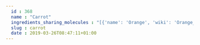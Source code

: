 ```yaml
---
  id : 368
  name : "Carrot"
  ingredients_sharing_molecules : "[{'name': 'Orange', 'wiki': 'Orange_(fruit)', 'id': 194, 'category': 'Fruit', 'common_molecules': [8186, 6549, 5280443, 5280598, 89594, 7460, 6054, 17100, 7284, 527, 9064, 8094, 638278, 6072, 6202, 5363388, 644104, 5280511, 650, 7461, 5367719, 13144, 4788, 637775, 26049, 6986, 247, 61020, 8452, 6918391, 5283345, 5281607, 853433, 72276, 638011, 1889, 15394, 5280445, 637566, 240, 33931, 7462, 5365811, 5372954, 8130, 798, 6569, 441005, 72277, 6561, 65084, 7895, 637542, 441484, 22311, 12097, 8194, 107971, 5284639, 10448, 1068, 5317319, 338, 7288, 8723, 6508206, 9017, 11552, 79803, 1110, 6050, 6654, 7463, 17868, 7439, 5318042, 107905, 31260, 2345, 5280863, 442501, 784, 10393, 439341, 7150, 6428986, 5280343, 1549026, 638014, 126, 998, 7847, 446925, 445070, 768, 14529, 18818, 323, 11230, 1183, 5281515, 9862, 5281708, 637511, 31253, 65064, 5284503, 802, 180, 72, 61503, 643941, 332, 999, 439246, 5283349, 244, 8768, 5281654, 26447, 439263, 1130, 454, 107, 878, 444539, 11463, 14896, 18635, 7858, 6616, 8857, 5315892, 403919, 11509, 6184, 643779, 6251, 439533, 11128, 31289, 7654]}, {'name': 'Ginger', 'wiki': 'Ginger', 'id': 333, 'category': 'Spice', 'common_molecules': [89594, 6549, 5280443, 5280598, 7460, 6054, 17100, 7284, 527, 15094, 9064, 8094, 33166, 638278, 6050, 6072, 8468, 637775, 5363388, 644104, 106441, 5280511, 650, 7461, 5367719, 13144, 441005, 4788, 159055, 519361, 26049, 6986, 247, 61020, 8452, 6918391, 92139, 11142, 5283345, 853433, 638011, 1889, 15394, 5280445, 637566, 240, 33931, 7462, 5365811, 8130, 798, 6569, 64685, 6561, 6448, 637542, 441484, 22311, 5352437, 3033866, 8194, 107971, 5284639, 10448, 5317319, 338, 7288, 8723, 6508206, 9017, 11552, 79803, 1110, 520098, 6654, 7463, 5318042, 31260, 2345, 5280863, 442501, 784, 10393, 439341, 7150, 5280343, 1549026, 638014, 126, 11509, 998, 7847, 445070, 768, 14529, 18818, 323, 11230, 1183, 5281515, 9862, 5281708, 637511, 31253, 6202, 5284503, 802, 111037, 72, 61503, 643941, 6436017, 999, 439246, 244, 8768, 26447, 439263, 1130, 454, 107, 878, 444539, 11463, 14896, 18635, 7858, 6616, 8857, 5315892, 403919, 1549045, 180, 6184, 643779, 6251, 439533, 11128, 31289, 7654]}, {'name': 'Celery', 'wiki': 'Celery', 'id': 329, 'category': 'Spice', 'common_molecules': [8186, 6549, 5280443, 5280598, 89594, 4276, 7460, 6054, 17100, 7284, 527, 8094, 638278, 6050, 6072, 6202, 5363388, 644104, 5280511, 650, 7461, 5367719, 13144, 4788, 637775, 26049, 6986, 247, 61020, 8452, 6918391, 11142, 853433, 638011, 1889, 15394, 5317309, 637566, 240, 33931, 7462, 5365811, 8130, 798, 6569, 4114, 441005, 6561, 7895, 637542, 441484, 22311, 8194, 31260, 107971, 5284639, 10448, 875, 1068, 11463, 338, 7288, 8723, 6508206, 9017, 11552, 79803, 1110, 520098, 6654, 31268, 7463, 7439, 5318042, 125468, 2345, 5280863, 442501, 784, 10393, 439341, 7150, 5280343, 1549026, 126, 998, 7847, 445070, 768, 519361, 18818, 323, 11230, 1183, 5281515, 9862, 5281708, 637511, 31253, 5284503, 802, 111037, 72, 61503, 643941, 332, 999, 12813, 439246, 244, 8768, 5281654, 26447, 439263, 1130, 454, 107, 878, 5280445, 444539, 5282108, 6590, 8063, 14896, 18635, 7858, 6616, 8857, 5315892, 11509, 5280804, 180, 6184, 643779, 6251, 439533, 11128, 31289, 7654]}, {'name': 'Capsicum', 'wiki': 'Bell_pepper', 'id': 362, 'category': 'Vegetable Fruit', 'common_molecules': [89594, 6549, 5280443, 5280598, 7460, 6054, 17100, 7284, 527, 7095, 9064, 8094, 638278, 6050, 6072, 8468, 637775, 5363388, 994, 644104, 106441, 5280511, 650, 7461, 5367719, 13144, 33166, 4788, 159055, 26049, 6986, 247, 61020, 1713001, 8452, 853433, 72276, 638011, 1889, 15394, 5280445, 637566, 240, 33931, 5365811, 5372954, 8130, 798, 6569, 441005, 72277, 6561, 65084, 637542, 441484, 22311, 12097, 107971, 5284639, 10448, 11463, 338, 7288, 8723, 11552, 79803, 1110, 520098, 6654, 31268, 7463, 17868, 7439, 5318042, 107905, 31260, 2345, 5280863, 442501, 784, 10393, 876, 439341, 7150, 5280343, 445154, 638014, 126, 998, 7847, 445070, 768, 18818, 323, 11230, 1183, 5281515, 9862, 5281708, 637511, 31253, 65064, 6202, 5284503, 802, 180, 72, 61503, 643941, 999, 439246, 5283349, 244, 8768, 5281654, 26447, 439263, 1130, 454, 1549026, 107, 878, 444539, 6590, 14896, 18635, 7858, 6616, 8857, 5315892, 11509, 8093, 6184, 643779, 6251, 439533, 11128, 7654]}, {'name': 'Tomato', 'wiki': 'Tomato', 'id': 364, 'category': 'Vegetable Fruit', 'common_molecules': [89594, 6549, 5280443, 5280598, 7460, 6054, 17100, 7284, 527, 7095, 9064, 8094, 638278, 5283335, 6072, 8468, 6202, 5363388, 644104, 106441, 5280511, 650, 5367719, 13144, 33166, 4788, 637775, 5280445, 61020, 247, 1713001, 8452, 11142, 5283345, 1549778, 853433, 72276, 638011, 1889, 15394, 5317309, 637566, 240, 33931, 5365811, 5372954, 8130, 798, 6569, 441005, 72277, 6561, 65084, 7895, 637542, 441484, 7463, 12097, 107971, 5284639, 10448, 875, 1068, 338, 7288, 8723, 6508206, 11552, 79803, 1110, 6050, 6654, 6986, 5318042, 107905, 31260, 2345, 5280863, 784, 10393, 439341, 7150, 5280343, 445154, 638014, 126, 998, 7847, 446925, 445070, 768, 14529, 323, 1183, 5281515, 9862, 5281708, 637511, 5283349, 65064, 5284503, 802, 180, 72, 61503, 643941, 332, 999, 439246, 244, 8768, 5281654, 26447, 439263, 1130, 454, 1549026, 107, 878, 444539, 5282108, 6590, 8063, 14896, 18635, 7858, 8857, 5315892, 11509, 6184, 643779, 6251, 439533, 11128, 31289, 7654]}]"
  slug : carrot
  date : 2019-03-26T08:47:11+01:00
---
```



